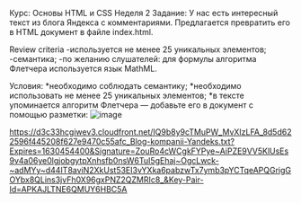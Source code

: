 Курс: Основы HTML и CSS
Неделя 2
Задание:
У нас есть интересный текст из блога Яндекса с комментариями. Предлагается превратить его в HTML документ в файле index.html.

Review criteria
-используется не менее 25 уникальных элементов;
-семантика;
-по желанию слушателей: для формулы алгоритма Флетчера используется язык MathML.

Условия:
*необходимо соблюдать семантику;
*необходимо использовать не менее 25 уникальных элементов;
*в тексте упоминается алгоритм Флетчера — добавьте его в документ c помощью разметки:
![image](https://user-images.githubusercontent.com/87518745/131408257-074f9851-05c8-4abe-b1d2-cf9ca4834444.png)

https://d3c33hcgiwev3.cloudfront.net/IQ9b8y9cTMuPW_MvXIzLFA_8d5d622596f445208f627e9470c55afc_Blog-kompanii-Yandeks.txt?Expires=1630454400&Signature=ZouRo4cWCgkFYPye~AiPZE9VV5KlUsEs9v4a06ye0lgjobgytpXnhsfb0nsW6TuI5gEhaj~OgcLwck-~adMYy~d44IT8aviN2XkUst53EI3vYXka6pabzwTx7ymb3pYCTqeAPQGrigGOYbx8QLins3jvFh0X96gxPNZ2QZMRIc8_&Key-Pair-Id=APKAJLTNE6QMUY6HBC5A
